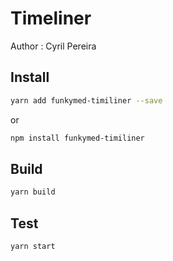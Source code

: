 # Timeliner

Author : Cyril Pereira

## Install

```bash
yarn add funkymed-timiliner --save
```

or 

```bash
npm install funkymed-timiliner 
```

## Build

```bash
yarn build
```

## Test

```bash
yarn start
```



